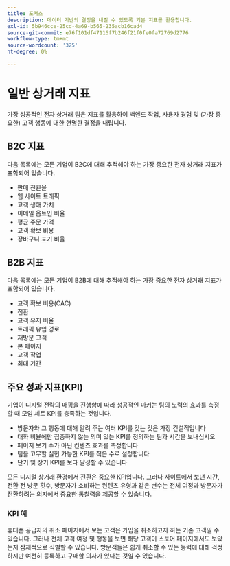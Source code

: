 ```yaml
---
title: 포커스
description: 데이터 기반의 결정을 내릴 수 있도록 기본 지표를 활용합니다.
exl-id: 5b946cce-25cd-4a69-b565-235acb16cad4
source-git-commit: e76f101df47116f7b246f21f0fe0fa72769d2776
workflow-type: tm+mt
source-wordcount: '325'
ht-degree: 0%

---
```


# 일반 상거래 지표

가장 성공적인 전자 상거래 팀은 지표를 활용하여 백엔드 작업, 사용자 경험 및 (가장 중요한) 고객 행동에 대한 현명한 결정을 내립니다.

## B2C 지표

다음 목록에는 모든 기업이 B2C에 대해 추적해야 하는 가장 중요한 전자 상거래 지표가 포함되어 있습니다.

- 판매 전환율
- 웹 사이트 트래픽
- 고객 생애 가치
- 이메일 옵트인 비율
- 평균 주문 가격
- 고객 확보 비용
- 장바구니 포기 비율

## B2B 지표

다음 목록에는 모든 기업이 B2B에 대해 추적해야 하는 가장 중요한 전자 상거래 지표가 포함되어 있습니다.

- 고객 확보 비용(CAC)
- 전환
- 고객 유지 비율
- 트래픽 유입 경로
- 재방문 고객
- 본 페이지
- 고객 작업
- 최대 기간

## 주요 성과 지표(KPI)

기업이 디지털 전략의 매핑을 진행함에 따라 성공적인 마커는 팀의 노력의 효과를 측정할 때 모임 세트 KPI를 충족하는 것입니다.

- 방문자와 그 행동에 대해 알려 주는 여러 KPI를 갖는 것은 가장 건설적입니다
- 대화 비율에만 집중하지 않는 의미 있는 KPI를 정의하는 팀과 시간을 보내십시오
- 페이지 보기 수가 아닌 컨텐츠 효과를 측정합니다
- 팀을 고무할 실현 가능한 KPI를 적은 수로 설정합니다
- 단기 및 장기 KPI를 보다 달성할 수 있습니다

모든 디지털 상거래 환경에서 전환은 중요한 KPI입니다. 그러나 사이트에서 보낸 시간, 전환 전 방문 횟수, 방문자가 소비하는 컨텐츠 유형과 같은 변수는 전체 여정과 방문자가 전환하려는 의지에서 중요한 통찰력을 제공할 수 있습니다.

### KPI 예

휴대폰 공급자의 취소 페이지에서 보는 고객은 가입을 취소하고자 하는 기존 고객일 수 있습니다. 그러나 전체 고객 여정 및 행동을 보면 해당 고객이 스토어 페이지에서도 보았는지 잠재적으로 식별할 수 있습니다. 방문객들은 쉽게 취소할 수 있는 능력에 대해 걱정하지만 여전히 등록하고 구매할 의사가 있다는 것일 수 있습니다.
